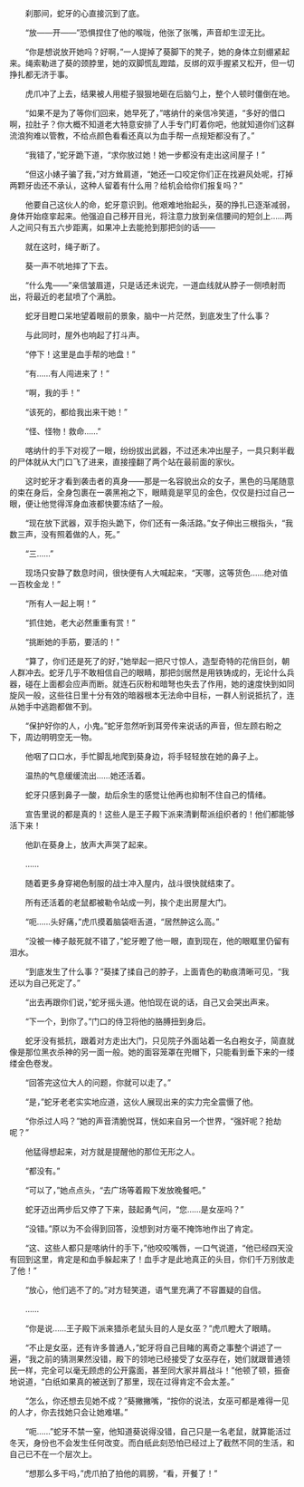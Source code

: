 　　刹那间，蛇牙的心直接沉到了底。

　　“放——开——”恐惧捏住了他的喉咙，他张了张嘴，声音却生涩无比。

　　“你是想说放开她吗？好啊，”一人提掉了葵脚下的凳子，她的身体立刻绷紧起来。绳索勒进了葵的颈脖里，她的双脚慌乱蹬踏，反绑的双手握紧又松开，但一切挣扎都无济于事。

　　虎爪冲了上去，结果被人用棍子狠狠地砸在后脑勺上，整个人顿时僵倒在地。

　　“如果不是为了等你们回来，她早死了，”喀纳什的亲信冷笑道，“多好的借口啊，拉肚子？你大概不知道老大特意安排了人手专门盯着你吧，他就知道你们这群流浪狗难以管教，不给点颜色看看还真以为血手帮一点规矩都没有了。”

　　“我错了，”蛇牙跪下道，“求你放过她！她一步都没有走出这间屋子！”

　　“但这小婊子骗了我，”对方耸肩道，“她还一口咬定你们正在找避风处呢，打掉两颗牙齿还不承认，这种人留着有什么用？给机会给你们报复吗？”

　　他要自己这伙人的命，蛇牙意识到。他艰难地抬起头，葵的挣扎已逐渐减弱，身体开始痉挛起来。他强迫自己移开目光，将注意力放到亲信腰间的短剑上……两人之间只有五六步距离，如果冲上去能抢到那把剑的话——

　　就在这时，绳子断了。

　　葵一声不吭地摔了下去。

　　“什么鬼——”亲信皱眉道，只是话还未说完，一道血线就从脖子一侧喷射而出，将最近的老鼠喷了个满脸。

　　蛇牙目瞪口呆地望着眼前的景象，脑中一片茫然，到底发生了什么事？

　　与此同时，屋外也响起了打斗声。

　　“停下！这里是血手帮的地盘！”

　　“有……有人闯进来了！”

　　“啊，我的手！”

　　“该死的，都给我出来干她！”

　　“怪、怪物！救命……”

　　喀纳什的手下对视了一眼，纷纷拔出武器，不过还未冲出屋子，一具只剩半截的尸体就从大门口飞了进来，直接撞翻了两个站在最前面的家伙。

　　这时蛇牙才看到袭击者的真身——那是一名容貌出众的女子，黑色的马尾随意的束在身后，全身包裹在一袭黑袍之下，眼睛竟是罕见的金色，仅仅是扫过自己一眼，便让他觉得浑身血液都快要冻结了一般。

　　“现在放下武器，双手抱头跪下，你们还有一条活路。”女子伸出三根指头，“我数三声，没有照着做的人，死。”

　　“三……”

　　现场只安静了数息时间，很快便有人大喊起来，“天哪，这等货色……绝对值一百枚金龙！”

　　“所有人一起上啊！”

　　“抓住她，老大必然重重有赏！”

　　“挑断她的手筋，要活的！”

　　“算了，你们还是死了的好，”她举起一把尺寸惊人，造型奇特的花俏巨剑，朝人群冲去。蛇牙几乎不敢相信自己的眼睛，那把剑居然是用铁铸成的，无论什么兵器，碰在上面都会应声而断。就连石灰粉和暗弩也失去了作用，她的速度快到如同旋风一般，这些往日里十分有效的暗器根本无法命中目标，一群人别说抵抗了，连从她手中逃跑都做不到。

　　“保护好你的人，小鬼。”蛇牙忽然听到耳旁传来说话的声音，但左顾右盼之下，周边明明空无一物。

　　他咽了口口水，手忙脚乱地爬到葵身边，将手轻轻放在她的鼻子上。

　　温热的气息缓缓流出……她还活着。

　　蛇牙只感到鼻子一酸，劫后余生的感觉让他再也抑制不住自己的情绪。

　　宣告里说的都是真的！这些人是王子殿下派来清剿帮派组织者的！他们都能够活下来！

　　他趴在葵身上，放声大声哭了起来。

　　……

　　随着更多身穿褐色制服的战士冲入屋内，战斗很快就结束了。

　　所有还活着的老鼠都被勒令站成一列，挨个走出房屋大门。

　　“呃……头好痛，”虎爪摸着脑袋咂舌道，“居然肿这么高。”

　　“没被一棒子敲死就不错了，”蛇牙瞪了他一眼，直到现在，他的眼眶里仍留有泪水。

　　“到底发生了什么事？”葵揉了揉自己的脖子，上面青色的勒痕清晰可见，“我还以为自己死定了。”

　　“出去再跟你们说，”蛇牙摇头道。他怕现在说的话，自己又会哭出声来。

　　“下一个，到你了。”门口的侍卫将他的胳膊扭到身后。

　　蛇牙没有抵抗，跟着对方走出大门，只见院子外面站着一名白袍女子，简直就像是那位黑衣杀神的另一面一般。她的面容笼罩在兜帽下，只能看到垂下来的一缕缕金色卷发。

　　“回答完这位大人的问题，你就可以走了。”

　　“是，”蛇牙老老实实地应道，这伙人展现出来的实力完全震慑了他。

　　“你杀过人吗？”她的声音清脆悦耳，恍如来自另一个世界，“强奸呢？抢劫呢？”

　　他猛得想起来，对方就是提醒他的那位无形之人。

　　“都没有。”

　　“可以了，”她点点头，“去广场等着殿下发放晚餐吧。”

　　蛇牙迈出两步后又停了下来，鼓起勇气问，“您……是女巫吗？”

　　“没错。”原以为不会得到回答，没想到对方毫不掩饰地作出了肯定。

　　“这、这些人都只是喀纳什的手下，”他咬咬嘴唇，一口气说道，“他已经四天没有回到这里，肯定是和血手躲起来了！血手才是此地真正的头目，你们千万别放走了他！”

　　“放心，他们逃不了的。”对方轻笑道，语气里充满了不容置疑的自信。

　　……

　　“你是说……王子殿下派来猎杀老鼠头目的人是女巫？”虎爪瞪大了眼睛。

　　“不止是女巫，还有许多普通人，”蛇牙将自己目睹的离奇之事整个讲述了一遍，“我之前的猜测果然没错，殿下的领地已经接受了女巫存在，她们就跟普通领民一样，完全可以毫无顾虑的公开露面，甚至同大家并肩战斗！”他顿了顿，振奋地说道，“白纸如果真的被送到了那里，现在过得肯定不会太差。”

　　“怎么，你还想去见她不成？”葵撇撇嘴，“按你的说法，女巫可都是难得一见的人才，你去找她只会让她难堪。”

　　“呃……”蛇牙不禁一窒，他知道葵说得没错，自己只是一名老鼠，就算能活过冬天，身份也不会发生任何改变。而白纸此刻恐怕已经过上了截然不同的生活，和自己已不在一个层次上。

　　“想那么多干吗，”虎爪拍了拍他的肩膀，“看，开餐了！”
